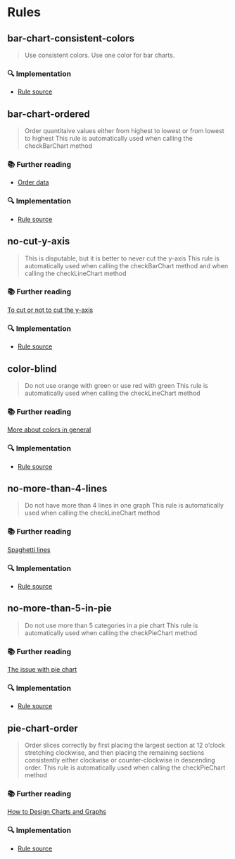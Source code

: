# Rules

## bar-chart-consistent-colors
> Use consistent colors. Use one color for bar charts.



### :mag: Implementation

- [Rule source](https://github.com/youssefsharief/chartjs-runtime-vis-linter/blob/master/rules/bar/consistent-colors.js)


## bar-chart-ordered
> Order quantitaive values either from highest to lowest or from lowest to highest
This rule is automatically used when calling the checkBarChart method

### :books: Further reading
- [Order data](https://www.data-to-viz.com/caveat/order_data.html)

### :mag: Implementation

- [Rule source](https://github.com/youssefsharief/chartjs-runtime-vis-linter/blob/master/rules/bar/ordered.js)


## no-cut-y-axis
> This is disputable, but it is better to never cut the y-axis
This rule is automatically used when calling the checkBarChart method and when calling the checkLineChart method

### :books: Further reading
[To cut or not to cut the y-axis](https://www.data-to-viz.com/caveat/cut_y_axis.html)

### :mag: Implementation

- [Rule source](https://github.com/youssefsharief/chartjs-runtime-vis-linter/blob/master/rules/common/cut-y-axis.js)



## color-blind
> Do not use orange with green or use red with green 
This rule is automatically used when calling the checkLineChart method

### :books: Further reading
[More about colors in general](https://blog.datawrapper.de/colors/)

### :mag: Implementation

- [Rule source](https://github.com/youssefsharief/chartjs-runtime-vis-linter/blob/master/rules/line/color-blind.js)


## no-more-than-4-lines
> Do not have more than 4 lines in one graph
This rule is automatically used when calling the checkLineChart method

### :books: Further reading
[Spaghetti lines](https://www.data-to-viz.com/caveat/spaghetti.html)

### :mag: Implementation

- [Rule source](https://github.com/youssefsharief/chartjs-runtime-vis-linter/blob/master/rules/line/no-more-than-4-lines.js)

## no-more-than-5-in-pie
> Do not use more than 5 categories in a pie chart
This rule is automatically used when calling the checkPieChart method

### :books: Further reading
[The issue with pie chart](https://www.data-to-viz.com/caveat/pie.html)

### :mag: Implementation

- [Rule source](https://github.com/youssefsharief/chartjs-runtime-vis-linter/blob/master/rules/pie/no-more-than-5-pie.js)



## pie-chart-order
> Order slices correctly by first placing the largest  section at 12 o’clock stretching clockwise, and then placing the remaining sections consistently either clockwise or counter-clockwise in descending order.
This rule is automatically used when calling the checkPieChart method

### :books: Further reading
[How to Design Charts and Graphs](https://cdn2.hubspot.net/hub/53/file-863940581-pdf/Data_Visualization_101_How_to_Design_Charts_and_Graphs.pdf)

### :mag: Implementation

- [Rule source](https://github.com/youssefsharief/chartjs-runtime-vis-linter/blob/master/rules/pie/no-more-than-5-pie.js)


